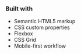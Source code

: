 



### Built with

- Semantic HTML5 markup
- CSS custom properties
- Flexbox
- CSS Grid
- Mobile-first workflow




